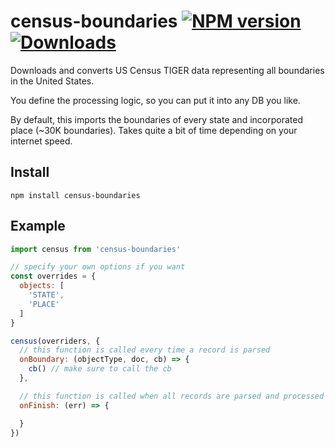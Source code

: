 # census-boundaries [![NPM version][npm-image]][npm-url] [![Downloads][downloads-image]][npm-url]

Downloads and converts US Census TIGER data representing all boundaries in the United States.

You define the processing logic, so you can put it into any DB you like.

By default, this imports the boundaries of every state and incorporated place (~30K boundaries). Takes quite a bit of time depending on your internet speed.

## Install

```
npm install census-boundaries
```

## Example

```js
import census from 'census-boundaries'

// specify your own options if you want
const overrides = {
  objects: [
    'STATE',
    'PLACE'
  ]
}

census(overriders, {
  // this function is called every time a record is parsed
  onBoundary: (objectType, doc, cb) => {
    cb() // make sure to call the cb
  },

  // this function is called when all records are parsed and processed
  onFinish: (err) => {

  }
})
```

[downloads-image]: http://img.shields.io/npm/dm/census-boundaries.svg
[npm-url]: https://npmjs.org/package/census-boundaries
[npm-image]: http://img.shields.io/npm/v/census-boundaries.svg
